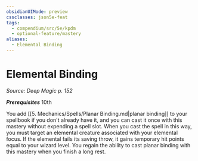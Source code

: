 ```yaml
---
obsidianUIMode: preview
cssclasses: json5e-feat
tags:
  - compendium/src/5e/kpdm
  - optional-feature/mastery
aliases:
  - Elemental Binding
---
```

# Elemental Binding
*Source: Deep Magic p. 152*  

***Prerequisites*** 10th

You add [[5. Mechanics/Spells/Planar Binding.md\|planar binding]] to your spellbook if you don't already have it, and you can cast it once with this mastery without expending a spell slot. When you cast the spell in this way, you must target an elemental creature associated with your elemental focus. If the elemental fails its saving throw, it gains temporary hit points equal to your wizard level. You regain the ability to cast planar binding with this mastery when you finish a long rest.
